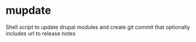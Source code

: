 mupdate
=======

Shell script to update drupal modules and create git commit that optionally includes url to release notes
